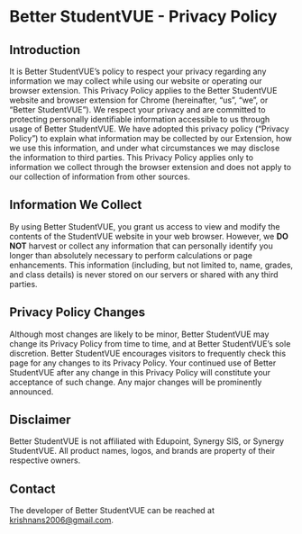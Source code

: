 # Better StudentVUE - Privacy Policy

## Introduction

It is Better StudentVUE’s policy to respect your privacy regarding any information we may collect while using our website or operating our browser extension.
This Privacy Policy applies to the Better StudentVUE website and browser extension for Chrome (hereinafter, “us”, “we”, or “Better StudentVUE”).
We respect your privacy and are committed to protecting personally identifiable information accessible to us through usage of Better StudentVUE.
We have adopted this privacy policy (“Privacy Policy”) to explain what information may be collected by our Extension, how we use this information, and under what circumstances we may disclose the information to third parties.
This Privacy Policy applies only to information we collect through the browser extension and does not apply to our collection of information from other sources.

## Information We Collect

By using Better StudentVUE, you grant us access to view and modify the contents of the StudentVUE website in your web browser.
However, we **DO NOT** harvest or collect any information that can personally identify you longer than absolutely necessary to perform calculations or page enhancements.
This information (including, but not limited to, name, grades, and class details) is never stored on our servers or shared with any third parties.

## Privacy Policy Changes

Although most changes are likely to be minor, Better StudentVUE may change its Privacy Policy from time to time, and at Better StudentVUE’s sole discretion.
Better StudentVUE encourages visitors to frequently check this page for any changes to its Privacy Policy.
Your continued use of Better StudentVUE after any change in this Privacy Policy will constitute your acceptance of such change.
Any major changes will be prominently announced.

## Disclaimer

Better StudentVUE is not affiliated with Edupoint, Synergy SIS, or Synergy StudentVUE.
All product names, logos, and brands are property of their respective owners.

## Contact

The developer of Better StudentVUE can be reached at [krishnans2006@gmail.com](mailto:krishnans2006@gmail.com).
